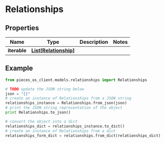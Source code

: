 # Relationships


## Properties

Name | Type | Description | Notes
------------ | ------------- | ------------- | -------------
**iterable** | [**List[Relationship]**](Relationship) |  | 

## Example

```python
from pieces_os_client.models.relationships import Relationships

# TODO update the JSON string below
json = "{}"
# create an instance of Relationships from a JSON string
relationships_instance = Relationships.from_json(json)
# print the JSON string representation of the object
print Relationships.to_json()

# convert the object into a dict
relationships_dict = relationships_instance.to_dict()
# create an instance of Relationships from a dict
relationships_form_dict = relationships.from_dict(relationships_dict)
```



